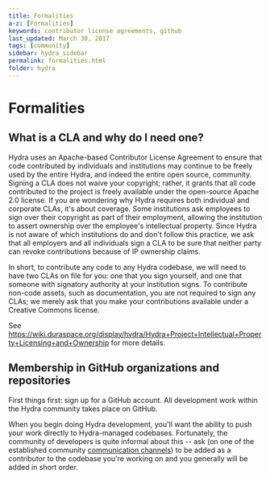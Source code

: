 ```yaml
---
title: Formalities
a-z: [Formalities]
keywords: contributor license agreements, github
last_updated: March 30, 2017
tags: [community]
sidebar: hydra_sidebar
permalink: formalities.html
folder: hydra
---
```

# Formalities

## What is a CLA and why do I need one?

Hydra uses an Apache-based Contributor License Agreement to ensure that code contributed by individuals and institutions may continue to be freely used by the entire Hydra, and indeed the entire open source, community. Signing a CLA does not waive your copyright; rather, it grants that all code contributed to the project is freely available under the open-source Apache 2.0 license. If you are wondering why Hydra requires both individual and corporate CLAs, it's about coverage. Some institutions ask employees to sign over their copyright as part of their employment, allowing the institution to assert ownership over the employee's intellectual property. Since Hydra is not aware of which institutions do and don't follow this practice, we ask that all employers and all individuals sign a CLA to be sure that neither party can revoke contributions because of IP ownership claims.

In short, to contribute any code to any Hydra codebase, we will need to have two CLAs on file for you: one that you sign yourself, and one that someone with signatory authority at your institution signs. To contribute non-code assets, such as documentation, you are not required to sign any CLAs; we merely ask that you make your contributions available under a Creative Commons license.

See https://wiki.duraspace.org/display/hydra/Hydra+Project+Intellectual+Property+Licensing+and+Ownership for more details.

## Membership in GitHub organizations and repositories

First things first: sign up for a GitHub account. All development work within the Hydra community takes place on GitHub.

When you begin doing Hydra development, you'll want the ability to push your work directly to Hydra-managed codebases. Fortunately, the community of developers is quite informal about this -- ask (on one of the established community [communication channels](communication.md)) to be added as a contributor to the codebase you're working on and you generally will be added in short order.
